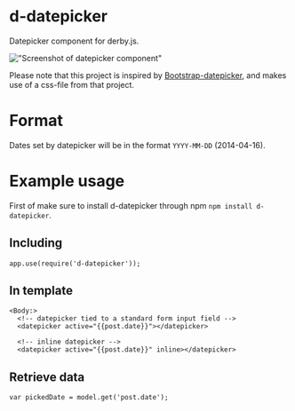 d-datepicker
=====

Datepicker component for derby.js.

!["Screenshot of datepicker component"](https://raw.githubusercontent.com/NAndreasson/derby-datepicker/gh-pages/images/datepicker.png "Datepicker screenshot")

Please note that this project is inspired by [Bootstrap-datepicker](https://github.com/eternicode/bootstrap-datepicker), and makes use of a css-file from that project.

Format
=====
Dates set by datepicker will be in the format `YYYY-MM-DD` (2014-04-16). 


Example usage
=====

First of make sure to install d-datepicker through npm `npm install d-datepicker`.


Including
--------
    
    app.use(require('d-datepicker'));
        
In template
-------
   
    <Body:>
      <!-- datepicker tied to a standard form input field -->
      <datepicker active="{{post.date}}"></datepicker>

      <!-- inline datepicker -->
      <datepicker active="{{post.date}}" inline></datepicker>
      
Retrieve data
--------

    var pickedDate = model.get('post.date');
